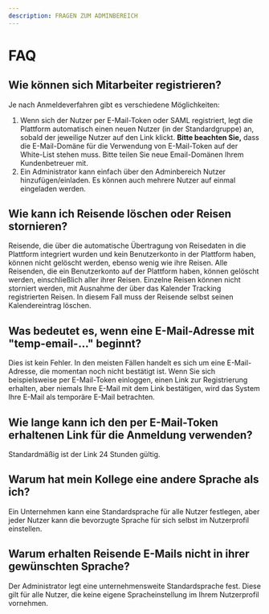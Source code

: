 ```yaml
---
description: FRAGEN ZUM ADMINBEREICH
---
```


# FAQ

## Wie können sich Mitarbeiter registrieren?

Je nach Anmeldeverfahren gibt es verschiedene Möglichkeiten:

1. Wenn sich der Nutzer per E-Mail-Token oder SAML registriert, legt die Plattform automatisch einen neuen Nutzer \(in der Standardgruppe\) an, sobald der jeweilige Nutzer auf den Link klickt. **Bitte beachten Sie,** dass die E-Mail-Domäne für die Verwendung von E-Mail-Token auf der White-List stehen muss. Bitte teilen Sie neue Email-Domänen Ihrem Kundenbetreuer mit.
2. Ein Administrator kann einfach über den Adminbereich Nutzer hinzufügen/einladen. Es können auch mehrere Nutzer auf einmal eingeladen werden.

## Wie kann ich Reisende löschen oder Reisen stornieren?

Reisende, die über die automatische Übertragung von Reisedaten in die Plattform integriert wurden und kein Benutzerkonto in der Plattform haben, können nicht gelöscht werden, ebenso wenig wie ihre Reisen. Alle Reisenden, die ein Benutzerkonto auf der Plattform haben, können gelöscht werden, einschließlich aller ihrer Reisen. Einzelne Reisen können nicht storniert werden, mit Ausnahme der über das Kalender Tracking registrierten Reisen. In diesem Fall muss der Reisende selbst seinen Kalendereintrag löschen.

## Was bedeutet es, wenn eine E-Mail-Adresse mit "temp-email-..." beginnt?

Dies ist kein Fehler. In den meisten Fällen handelt es sich um eine E-Mail-Adresse, die momentan noch nicht bestätigt ist. Wenn Sie sich beispielsweise per E-Mail-Token einloggen, einen Link zur Registrierung erhalten, aber niemals Ihre E-Mail mit dem Link bestätigen, wird das System Ihre E-Mail als temporäre E-Mail betrachten.

## Wie lange kann ich den per E-Mail-Token erhaltenen Link für die Anmeldung verwenden?

Standardmäßig ist der Link 24 Stunden gültig.

## Warum hat mein Kollege eine andere Sprache als ich?

Ein Unternehmen kann eine Standardsprache für alle Nutzer festlegen, aber jeder Nutzer kann die bevorzugte Sprache für sich selbst im Nutzerprofil einstellen.

## Warum erhalten Reisende E-Mails nicht in ihrer gewünschten Sprache?

Der Administrator legt eine unternehmensweite Standardsprache fest. Diese gilt für alle Nutzer, die keine eigene Spracheinstellung im Ihrem Nutzerprofil vornehmen.

